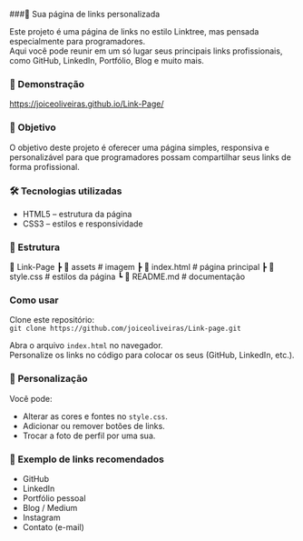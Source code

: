 ###🚀 Sua página de links personalizada

Este projeto é uma página de links no estilo Linktree, mas pensada especialmente para programadores.  
Aqui você pode reunir em um só lugar seus principais links profissionais, como GitHub, LinkedIn, Portfólio, Blog e muito mais.

### 📸 Demonstração
https://joiceoliveiras.github.io/Link-Page/


### 🎯 Objetivo

O objetivo deste projeto é oferecer uma página simples, responsiva e personalizável para que programadores possam compartilhar seus links de forma profissional.

### 🛠️ Tecnologias utilizadas

- HTML5 – estrutura da página  
- CSS3 – estilos e responsividade  

### 📂 Estrutura

📁 Link-Page
┣ 📂 assets # imagem
┣ 📜 index.html # página principal
┣ 📜 style.css # estilos da página
┗ 📜 README.md # documentação


### Como usar

Clone este repositório:  
`git clone https://github.com/joiceoliveiras/Link-page.git`

Abra o arquivo `index.html` no navegador.  
Personalize os links no código para colocar os seus (GitHub, LinkedIn, etc.).

### 🎨 Personalização

Você pode:  
- Alterar as cores e fontes no `style.css`.  
- Adicionar ou remover botões de links.  
- Trocar a foto de perfil por uma sua.

### 📌 Exemplo de links recomendados

- GitHub  
- LinkedIn  
- Portfólio pessoal  
- Blog / Medium  
- Instagram
- Contato (e-mail)


